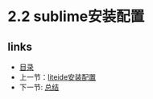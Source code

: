 # 2.2 sublime安装配置


## links  
  * [目录](<preface.md>)
  * 上一节：[liteide安装配置](02.1.md)
  * 下一节: [总结](02.3.md)